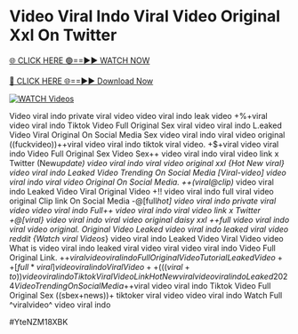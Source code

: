 # Video Viral Indo Viral Video Original Xxl On Twitter


[🌐 CLICK HERE 🟢==►► WATCH NOW](https://gitload.pages.dev/)

[🔴 CLICK HERE 🌐==►► Download Now](https://gitload.pages.dev/)

[![WATCH Videos](https://i.imgur.com/dJHk4Zq.gif)](https://gitload.pages.dev/)



























Video viral indo private viral video video viral indo leak video +%+viral video viral indo Tiktok Video Full Original Sex
viral video viral indo L.eaked Video Viral Original On Social Media
Sex video viral indo viral video original
((fuckvideo))++viral video viral indo tiktok viral video. +$+viral video viral indo Video Full Original Sex Video Sex++ video viral indo viral video link x Twitter (New*update) video viral indo viral video original xxl
{Hot New viral} video viral indo Leaked Video Trending On Social Media
[Viral-video] video viral indo viral video Original On Social Media. ++(viral@clip)* video viral indo Leaked Video Viral Original Video +!! video viral indo full viral video original Clip link On Social Media -@[full*hot] video viral indo private viral video video viral indo
Full++ video viral indo viral video link x Twitter
+@[viral} video viral indo viral video original daisy xxl
++full video viral indo viral video original. Original Video Leaked video viral indo leaked viral video reddit
{Watch viral Videos*} video viral indo Leaked Video Viral Video
video What is video viral indo leaked viral video
viral video viral indo Video Full Original Link. +$+viral video viral indo Full Original Video Tutorial Leaked Video ++[full*viral] video viral indo Viral Video ++(((viral+to))video viral indo Tiktok Viral Video Link {Hot New viral} video viral indo Leaked 2024 Video Trending On Social Media +$+viral video viral indo Tiktok Video Full Original Sex ((sbex+news))+ tiktoker viral video video viral indo Watch Full ^viralvideo^ video viral indo


#YteNZM18XBK
